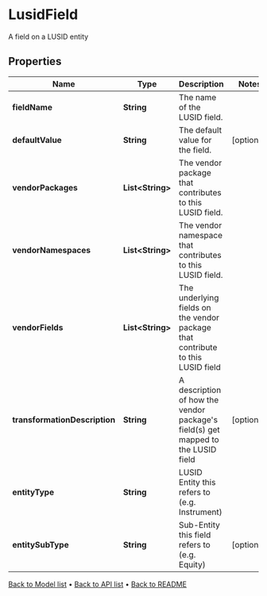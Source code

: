 

# LusidField

A field on a LUSID entity

## Properties

| Name | Type | Description | Notes |
|------------ | ------------- | ------------- | -------------|
|**fieldName** | **String** | The name of the LUSID field. |  |
|**defaultValue** | **String** | The default value for the field. |  [optional] |
|**vendorPackages** | **List&lt;String&gt;** | The vendor package that contributes to this LUSID field. |  |
|**vendorNamespaces** | **List&lt;String&gt;** | The vendor namespace that contributes to this LUSID field. |  |
|**vendorFields** | **List&lt;String&gt;** | The underlying fields on the vendor package that contribute to this LUSID field |  |
|**transformationDescription** | **String** | A description of how the vendor package&#39;s field(s) get mapped to the LUSID field |  [optional] |
|**entityType** | **String** | LUSID Entity this refers to (e.g. Instrument) |  |
|**entitySubType** | **String** | Sub-Entity this field refers to (e.g. Equity) |  [optional] |



[Back to Model list](../README.md#documentation-for-models) &#8226; [Back to API list](../README.md#documentation-for-api-endpoints) &#8226; [Back to README](../README.md)


